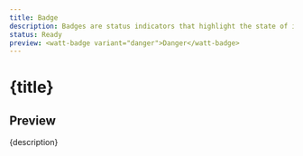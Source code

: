```yaml
---
title: Badge
description: Badges are status indicators that highlight the state of items, typically used in tables to show current status.
status: Ready
preview: <watt-badge variant="danger">Danger</watt-badge>
---
```


# {title}

## Preview

{description}
